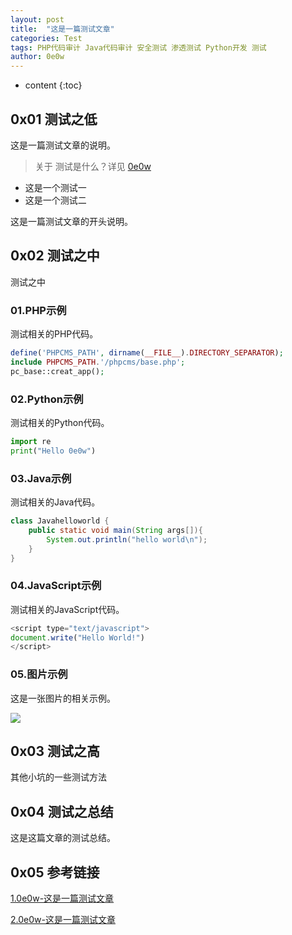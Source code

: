 ```yaml
---
layout: post
title:  "这是一篇测试文章"
categories: Test
tags: PHP代码审计 Java代码审计 安全测试 渗透测试 Python开发 测试
author: 0e0w
---
```


* content
{:toc}
## 0x01 测试之低
这是一篇测试文章的说明。
> 关于 测试是什么？详见 [0e0w](http://www.0e0w.com/)

- 这是一个测试一
- 这是一个测试二

这是一篇测试文章的开头说明。
## 0x02 测试之中
测试之中
### 01.PHP示例
测试相关的PHP代码。
```php
define('PHPCMS_PATH', dirname(__FILE__).DIRECTORY_SEPARATOR);
include PHPCMS_PATH.'/phpcms/base.php';
pc_base::creat_app();
```
### 02.Python示例
测试相关的Python代码。
```python
import re
print("Hello 0e0w")
```
### 03.Java示例
测试相关的Java代码。
```java
class Javahelloworld {
    public static void main(String args[]){
        System.out.println("hello world\n");
    }
}
```
### 04.JavaScript示例
测试相关的JavaScript代码。
```javascript
<script type="text/javascript">
document.write("Hello World!")
</script>
```
### 05.图片示例
这是一张图片的相关示例。

![](https://www.baidu.com/img/bd_logo1.png)

## 0x03 测试之高
其他小坑的一些测试方法
## 0x04 测试之总结
这是这篇文章的测试总结。
## 0x05 参考链接
[1.0e0w-这是一篇测试文章](http://www.0e0w.com/2020/03/01/test/)

[2.0e0w-这是一篇测试文章](http://www.0e0w.com/2020/03/01/test/)

